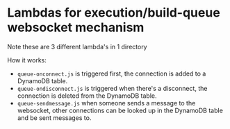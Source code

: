 # Lambdas for execution/build-queue websocket mechanism

Note these are 3 different lambda's in 1 directory

How it works:

- `queue-onconnect.js` is triggered first, the connection is added to a DynamoDB table.
- `queue-ondisconnect.js` is triggered when there's a disconnect, the connection is deleted from the DynamoDB table.
- `queue-sendmessage.js` when someone sends a message to the websocket, other connections can be looked up in the
  DynamoDB table and be sent messages to.
